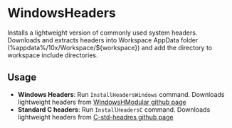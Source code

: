 # WindowsHeaders 
Installs a lightweight version of commonly used system headers. Downloads and extracts headers into Workspace AppData folder (%appdata%/10x/Workspace/${workspace}) and add the directory to workspace include directories.

## Usage
- **Windows Headers**: Run `InstallHeadersWindows` command. Downloads lightweight headers from [WindowsHModular github page](https://github.com/Leandros/WindowsHModular) 
- **Standard C headers**: Run `InstallHeadersC` command. Downloads lightweight headers from [C-std-headres github page](https://github.com/eliphatfs/c-std-headers)

